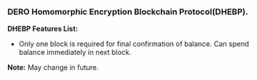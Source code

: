 ### DERO Homomorphic Encryption Blockchain Protocol(DHEBP).  

**DHEBP Features List:**
* Only one block is required for final confirmation of balance. Can spend balance immediately  in next block.


**Note:** May change in future.
